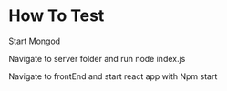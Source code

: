 # How To Test

Start Mongod

Navigate to server folder and run node index.js

Navigate to frontEnd and start react app with Npm start

